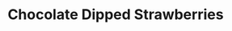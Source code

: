 ---
title: Chocolate Dipped Strawberries
id: 002
price: 0
tags:
  - Valentines Day
  - February
  - Cooking
  - Grocery
start_date: 2019-02-01 00:00:00
stop_date: 2019-02-14 00:00:00
youtube_video_id: gDxMnV40d98
---